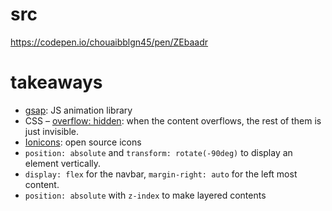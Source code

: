 # src

https://codepen.io/chouaibblgn45/pen/ZEbaadr

# takeaways

- [gsap](https://greensock.com/gsap/): JS animation library
- CSS – [overflow: hidden](https://www.w3schools.com/css/css_overflow.asp): when the content overflows, the rest of them is just invisible.
- [Ionicons](https://ionicons.com/): open source icons
- `position: absolute` and `transform: rotate(-90deg)` to display an element vertically.
- `display: flex` for the navbar, `margin-right: auto` for the left most content.
- `position: absolute` with `z-index` to make layered contents
